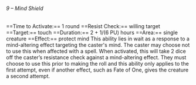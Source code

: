###### 9 – Mind Shield
==Time to Activate:== 1 round
==Resist Check:== willing target
==Target:== touch
==Duration:== 2 + 1/(6 PU) hours
==Area:== single creature
==Effect:== protect mind
This ability lies in wait as a response to a mind-altering effect targeting the caster's mind. The caster may choose not to use this when affected with a spell. When activated, this will take 2 dice off the caster’s resistance check against a mind-altering effect. They must choose to use this prior to making the roll and this ability only applies to the first attempt, even if another effect, such as Fate of One, gives the creature a second attempt.
